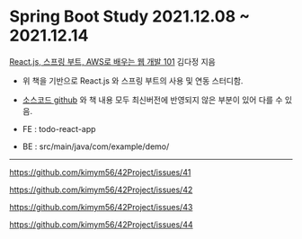 # Spring Boot Study 2021.12.08 ~ 2021.12.14
[React.js, 스프링 부트, AWS로 배우는 웹 개발 101](http://www.kyobobook.co.kr/product/detailViewKor.laf?ejkGb=KOR&mallGb=KOR&barcode=9791161755656&orderClick=LAV&Kc=) 김다정 지음

- 위 책을 기반으로 React.js 와 스프링 부트의 사용 및 연동 스터디함.

- [소스코드 github](https://github.com/fsoftwareengineer/todo-application) 와 책 내용 모두 최신버전에 반영되지 않은 부분이 있어 다를 수 있음.
- FE : todo-react-app
- BE : src/main/java/com/example/demo/
---

https://github.com/kimym56/42Project/issues/41

https://github.com/kimym56/42Project/issues/42

https://github.com/kimym56/42Project/issues/43

https://github.com/kimym56/42Project/issues/44
